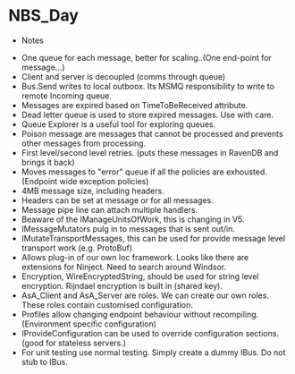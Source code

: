 NBS_Day
=======

* Notes
 - One queue for each message, better for scaling..(One end-point for message...)
 - Client and server is decoupled (comms through queue)
 - Bus.Send writes to local outboox. Its MSMQ responsibility to write to remote Incoming queue.
 - Messages are expired based on TimeToBeReceived attribute. 
 - Dead letter queue is used to store expired messages. Use with care.
 - Queue Explorer is a useful tool for exploring queues.
 - Poison message are messages that cannot be processed and prevents other messages from processing. 
 - First level/second level retries. (puts these messages in RavenDB and brings it back)
 - Moves messages to "error" queue if all the policies are exhousted. (Endpoint wide exception policies)
 - 4MB message size, including headers. 
 - Headers can be set at message or for all messages.
 - Message pipe line can attach multiple handlers.
 - Beaware of the IManageUnitsOfWork, this is changing in V5.
 - IMessageMutators pulg in to messages that is sent out/in.
 - IMutateTransportMessages, this can be used for provide message level transport work (e.g. ProtoBuf)
 - Allows plug-in of our own Ioc framework. Looks like there are extensions for Ninject. Need to search around Windsor.
 - Encryption, WireEncryptedString, should be used for string level encryption. Rijndael encryption is built in (shared key). 
 - AsA_Client and AsA_Server are roles. We can create our own roles. These roles contain customised configuration.
 - Profiles allow changing endpoint behaviour without recompiling. (Environment specific configuration)
 - IProvideConfiguration can be used to override configuration sections. (good for stateless servers.)
 - For unit testing use normal testing. Simply create a dummy IBus. Do not stub to IBus.

